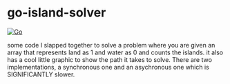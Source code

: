 # go-island-solver

[![Go](https://github.com/morganwm/go-island-solver/actions/workflows/go.yml/badge.svg)](https://github.com/morganwm/go-island-solver/actions/workflows/go.yml)

some code I slapped together to solve a problem where you are given an array that represents land as 1 and water as 0 and counts the islands. it also has a cool little graphic to show the path it takes to solve. There are two implementations, a synchronous one and an asychronous one which is SIGNIFICANTLY slower.